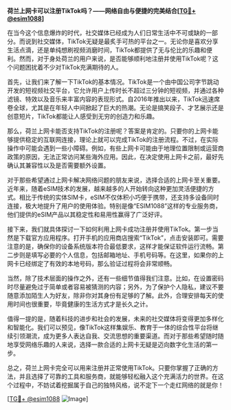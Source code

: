 **荷兰上网卡可以注册TikTok吗？——网络自由与便捷的完美结合[[TG💪+ @esim1088](https://t.me/s/esim1088)]**

在当今这个信息爆炸的时代，社交媒体已经成为人们日常生活中不可或缺的一部分。而说到社交媒体，TikTok无疑是最炙手可热的平台之一。无论你是喜欢分享生活点滴，还是单纯想刷视频消磨时间，TikTok都提供了无与伦比的乐趣和便利。然而，对于身处荷兰的用户来说，是否能够顺利地注册并使用TikTok呢？这个问题困扰着不少对TikTok充满期待的人。

首先，让我们来了解一下TikTok的基本情况。TikTok是一个由中国公司字节跳动开发的短视频社交平台，它允许用户上传时长不超过三分钟的短视频，并通过各种滤镜、特效以及音乐来丰富内容的表现形式。自2016年推出以来，TikTok迅速席卷全球，尤其是在年轻人中间掀起了巨大的热潮。无论是搞笑段子、才艺展示还是创意短片，TikTok都能让人感受到无穷的创造力和乐趣。

那么，荷兰上网卡能否支持TikTok的注册呢？答案是肯定的。只要你的上网卡能够提供稳定的互联网连接，理论上就可以完成TikTok的注册流程。不过，在实际操作中可能会遇到一些小障碍。例如，有些上网卡可能由于地理位置限制或运营商政策的原因，无法正常访问某些海外应用。因此，在决定使用上网卡之前，最好先确认其兼容性以及是否需要额外设置。

对于那些希望通过上网卡解决网络问题的朋友来说，选择合适的上网卡至关重要。近年来，随着eSIM技术的发展，越来越多的人开始转向这种更加灵活便捷的方式。相比于传统的实体SIM卡，eSIM不仅体积小巧便于携带，还支持多设备同时连接，极大地提升了用户的使用体验。特别是像“ESIM1088”这样的专业服务商，他们提供的eSIM产品以其稳定性和易用性赢得了广泛好评。

接下来，我们就具体探讨一下如何利用上网卡成功注册并使用TikTok。第一步当然是下载官方应用程序。打开手机的应用商店搜索“TikTok”，点击安装即可。需要注意的是，确保你的设备系统版本符合最低要求，这样才能保证软件运行流畅。第二步则是填写必要的个人信息，包括邮箱地址、手机号码等。在这里，如果你的上网卡已经绑定了有效的本地号码，那么验证过程将会非常顺畅。

当然，除了技术层面的操作之外，还有一些细节值得我们注意。比如，在设置密码时尽量避免过于简单或者容易被猜测的内容；另外，为了保护个人隐私，建议不要随意添加陌生人为好友，除非你对其身份有足够的了解。此外，合理安排每天的使用时间也很重要，毕竟健康的生活方式才是长久之计。

值得一提的是，随着科技的进步和社会的发展，未来的社交媒体将变得更加多样化和智能化。我们可以预见，像TikTok这样集娱乐、教育于一体的综合性平台将继续引领潮流，成为更多人表达自我、交流思想的重要渠道。而对于那些希望随时随地享受网络乐趣的人来说，选择一款合适的上网卡无疑是迈向数字化生活的第一步。

总之，荷兰上网卡完全可以用来注册并正常使用TikTok。只要你掌握了正确的方法，并且选择了可靠的工具和服务商，就能够轻松融入这个充满活力的世界。在这个过程中，不妨试着挖掘属于自己的独特风格，说不定下一个走红网络的就是你！

[[TG💪+ @esim1088](https://t.me/s/esim1088) ![Image](https://i.postimg.cc/4NQfJmqS/Snipaste-2025-05-13-00-14-12.png)]